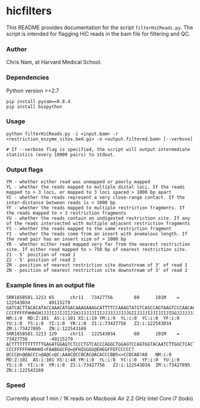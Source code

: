# hicfilters
This README provides documentation for the script `filterHiCReads.py`. The script is intended for flagging HiC reads in the bam file for filtering and QC.


### Author
Chris Nam, at Harvard Medical School.

### Dependencies
Python version >=2.7

```
pip install pysam==0.8.4
pip install biopython
```

### Usage
```
python filterHiCReads.py -i <input.bam> -r <restriction_enzyme_sites.bed.gz> -o <output.filtered.bam> [--verbose]

# If --verbose flag is specified, the script will output intermediate statistics (every 10000 pairs) to stdout.
```

### Output flags
```
YM - whether either read was unmapped or poorly mapped
YL - whether the reads mapped to multiple distal loci. If the reads mapped to > 3 loci, or mapped to 3 loci spaced > 1000 bp apart
YC - whether the reads represent a very close-range contact. If the inter-distance between reads is < 1000 bp
YF - whether the reads mapped to multiple restriction fragments. If the reads mapped to > 3 restriction fragments
YU - whether the reads contain an undigested restriction site. If any of the reads intersected with multiple adjacent restriction fragments
YS - whether the reads mapped to the same restriction fragment
YI - whether the reads come from an insert with anomalous length. If the read pair has an insert size of > 1000 bp
YR - whether either read mapped very far from the nearest restriction site. If either read mapped to > 750 bp of nearest restriction site.
Z1 - 5' position of read 1
Z2 - 5' position of read 2
ZM - position of nearest restriction site downstream of 3' of read 1
ZN - position of nearest restriction site downstream of 3' of read 2
```

### Example lines in an output file
```
SRR1658581.1213 65      chr11   73427756        60      101M    =       122543034       49115279        GATCACTTACACATACCAAACATGACAAAGAAAGCATTTTCCAAAGTATGTCAGCCAGTAAGTCCCAACACATCCAGAAAATCTGTAAAGCCTTTCAATAG   CCCFFFFFHHHGHJJJJIJJIJIIJIHJJJJJJIIIJJJJJJJJJJGIIJJJJIJJIJIIJIGGJJJJJJJJJJHHGHGFFFFFFEEEECEDDDDDDDEE:   NM:i:0  MD:Z:101  AS:i:101 XS:i:19 YM:i:0  YL:i:0  YC:i:0  YF:i:0  YU:i:0  YS:i:0  YI:i:0  YR:i:0  Z1:i:73427756   Z2:i:122543034  ZM:i:73427895   ZN:i:122543169
SRR1658581.1213 129     chr11   122543034       60      101M    =       73427756        -49115279       ACTTTTTTTTTTTTGAGATGGAGTCTCCCTGTCACCCAGGCTGGAGTCCAGTGGTACAATCTTGGCTCACTGCAACCTTTGCCTCCCGGATTCAAGCGATT   CCCFFFFFHHHHHI<FAABGGCF@=@FHIGGGG@EHEGFFEFCCCCC?@CCC@>@@ACCC>@A@C<@C:AAAC@CCBCAC@ACACCCBB5<>CCDCAB?A8   NM:i:0  MD:Z:101  AS:i:101 XS:i:48 YM:i:0  YL:i:0  YC:i:0  YF:i:0  YU:i:0  YS:i:0  YI:i:0  YR:i:0  Z1:i:73427756   Z2:i:122543034  ZM:i:73427895   ZN:i:122543169
```

### Speed
Currently about 1 min / 1K reads on Macbook Air 2.2 GHz Intel Core i7 (todo)
